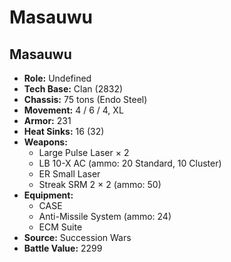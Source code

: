 # Masauwu
## Masauwu
- **Role:** Undefined
- **Tech Base:** Clan (2832)
- **Chassis:** 75 tons (Endo Steel)
- **Movement:** 4 / 6 / 4, XL
- **Armor:** 231
- **Heat Sinks:** 16 (32)
- **Weapons:**
  - Large Pulse Laser × 2
  - LB 10-X AC (ammo: 20 Standard, 10 Cluster)
  - ER Small Laser
  - Streak SRM 2 × 2 (ammo: 50)
- **Equipment:**
  - CASE
  - Anti-Missile System (ammo: 24)
  - ECM Suite
- **Source:** Succession Wars
- **Battle Value:** 2299

